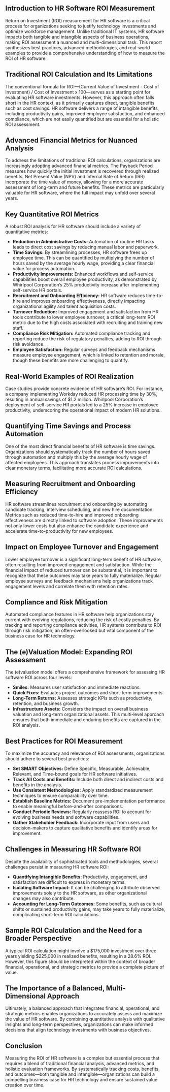 ## Introduction to HR Software ROI Measurement
Return on Investment (ROI) measurement for HR software is a critical process for organizations seeking to justify technology investments and optimize workforce management. Unlike traditional IT systems, HR software impacts both tangible and intangible aspects of business operations, making ROI assessment a nuanced and multi-dimensional task. This report synthesizes best practices, advanced methodologies, and real-world examples to provide a comprehensive understanding of how to measure the ROI of HR software.

## Traditional ROI Calculation and Its Limitations
The conventional formula for ROI—(Current Value of Investment - Cost of Investment) / Cost of Investment x 100—serves as a starting point for evaluating HR software investments. However, this approach often falls short in the HR context, as it primarily captures direct, tangible benefits such as cost savings. HR software delivers a range of intangible benefits, including productivity gains, improved employee satisfaction, and enhanced compliance, which are not easily quantified but are essential for a holistic ROI assessment.

## Advanced Financial Metrics for Nuanced Analysis
To address the limitations of traditional ROI calculations, organizations are increasingly adopting advanced financial metrics. The Payback Period measures how quickly the initial investment is recovered through realized benefits. Net Present Value (NPV) and Internal Rate of Return (IRR) incorporate the time value of money, allowing for a more accurate assessment of long-term and future benefits. These metrics are particularly valuable for HR software, where the full impact may unfold over several years.

## Key Quantitative ROI Metrics
A robust ROI analysis for HR software should include a variety of quantitative metrics:
- **Reduction in Administrative Costs:** Automation of routine HR tasks leads to direct cost savings by reducing manual labor and paperwork.
- **Time Savings:** By streamlining processes, HR software frees up employee time. This can be quantified by multiplying the number of hours saved by the average hourly wage, providing a clear financial value for process automation.
- **Productivity Improvements:** Enhanced workflows and self-service capabilities boost overall employee productivity, as demonstrated by Whirlpool Corporation’s 25% productivity increase after implementing self-service HR portals.
- **Recruitment and Onboarding Efficiency:** HR software reduces time-to-hire and improves onboarding effectiveness, directly impacting organizational agility and talent acquisition costs.
- **Turnover Reduction:** Improved engagement and satisfaction from HR tools contribute to lower employee turnover, a critical long-term ROI metric due to the high costs associated with recruiting and training new staff.
- **Compliance Risk Mitigation:** Automated compliance tracking and reporting reduce the risk of regulatory penalties, adding to ROI through risk avoidance.
- **Employee Satisfaction:** Regular surveys and feedback mechanisms measure employee engagement, which is linked to retention and morale, though these benefits are more challenging to quantify.

## Real-World Examples of ROI Realization
Case studies provide concrete evidence of HR software’s ROI. For instance, a company implementing Workday reduced HR processing time by 30%, resulting in annual savings of $1.2 million. Whirlpool Corporation’s deployment of self-service HR portals led to a 25% increase in employee productivity, underscoring the operational impact of modern HR solutions.

## Quantifying Time Savings and Process Automation
One of the most direct financial benefits of HR software is time savings. Organizations should systematically track the number of hours saved through automation and multiply this by the average hourly wage of affected employees. This approach translates process improvements into clear monetary terms, facilitating more accurate ROI calculations.

## Measuring Recruitment and Onboarding Efficiency
HR software streamlines recruitment and onboarding by automating candidate tracking, interview scheduling, and new hire documentation. Metrics such as reduced time-to-hire and improved onboarding effectiveness are directly linked to software adoption. These improvements not only lower costs but also enhance the candidate experience and accelerate time-to-productivity for new employees.

## Impact on Employee Turnover and Engagement
Lower employee turnover is a significant long-term benefit of HR software, often resulting from improved engagement and satisfaction. While the financial impact of reduced turnover can be substantial, it is important to recognize that these outcomes may take years to fully materialize. Regular employee surveys and feedback mechanisms help organizations track engagement levels and correlate them with retention rates.

## Compliance and Risk Mitigation
Automated compliance features in HR software help organizations stay current with evolving regulations, reducing the risk of costly penalties. By tracking and reporting compliance activities, HR systems contribute to ROI through risk mitigation, an often-overlooked but vital component of the business case for HR technology.

## The (e)Valuation Model: Expanding ROI Assessment
The (e)valuation model offers a comprehensive framework for assessing HR software ROI across four levels:
- **Smiles:** Measures user satisfaction and immediate reactions.
- **Quick Fixes:** Evaluates project outcomes and short-term improvements.
- **Long-Term Returns:** Assesses strategic KPIs such as productivity, retention, and business growth.
- **Infrastructure Assets:** Considers the impact on overall business valuation and long-term organizational assets.
This multi-level approach ensures that both immediate and enduring benefits are captured in the ROI analysis.

## Best Practices for ROI Measurement
To maximize the accuracy and relevance of ROI assessments, organizations should adhere to several best practices:
- **Set SMART Objectives:** Define Specific, Measurable, Achievable, Relevant, and Time-bound goals for HR software initiatives.
- **Track All Costs and Benefits:** Include both direct and indirect costs and benefits in the analysis.
- **Use Consistent Methodologies:** Apply standardized measurement techniques to ensure comparability over time.
- **Establish Baseline Metrics:** Document pre-implementation performance to enable meaningful before-and-after comparisons.
- **Conduct Periodic Reviews:** Regularly reassess ROI to account for evolving business needs and software capabilities.
- **Gather Stakeholder Feedback:** Incorporate input from users and decision-makers to capture qualitative benefits and identify areas for improvement.

## Challenges in Measuring HR Software ROI
Despite the availability of sophisticated tools and methodologies, several challenges persist in measuring HR software ROI:
- **Quantifying Intangible Benefits:** Productivity, engagement, and satisfaction are difficult to express in monetary terms.
- **Isolating Software Impact:** It can be challenging to attribute observed improvements solely to the HR software, as other organizational changes may also contribute.
- **Accounting for Long-Term Outcomes:** Some benefits, such as cultural shifts or sustained productivity gains, may take years to fully materialize, complicating short-term ROI calculations.

## Sample ROI Calculation and the Need for a Broader Perspective
A typical ROI calculation might involve a $175,000 investment over three years yielding $225,000 in realized benefits, resulting in a 28.6% ROI. However, this figure should be interpreted within the context of broader financial, operational, and strategic metrics to provide a complete picture of value.

## The Importance of a Balanced, Multi-Dimensional Approach
Ultimately, a balanced approach that integrates financial, operational, and strategic metrics enables organizations to accurately assess and maximize the value of HR software. By combining quantitative analysis with qualitative insights and long-term perspectives, organizations can make informed decisions that align technology investments with business objectives.

## Conclusion
Measuring the ROI of HR software is a complex but essential process that requires a blend of traditional financial analysis, advanced metrics, and holistic evaluation frameworks. By systematically tracking costs, benefits, and outcomes—both tangible and intangible—organizations can build a compelling business case for HR technology and ensure sustained value creation over time.